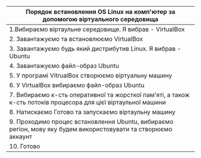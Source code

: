 | Порядок встановлення OS Linux на комп'ютер за допомогою віртуального середовища                                 |
|-----------------------------------------------------------------------------------------------------------------|
| 1.Вибираємо віртаульне середовище. Я вибрав - VirtualBox                                                        |
| 2. Завантажуємо та встановлюємо VirtualBox                                                                      |
| 3. Завантажуємо будь який дистрибутив Linux. Я вибрав - Ubuntu                                                 |
| 4. Завантажуємо файл-образ Ubuntu                                                                              |
| 5. У програмі VitrualBox створюємо віртуальну машину                                                            |
| 6. У VirtualBox вибираємо файл-образ Ubuntu                                                                    |
| 7. Вибираємо к-сть оперативної та жорсткої пам'яті, а також к-сть потоків процесора для цієї віртаульної машини |
| 8. Натискаємо Готово та запускаємо віртаульну машину                                                            |
| 9. Проходимо процес встановлення Ubuntu, вибираємо регіон, мову яку будем використовувати та створюємо аккаунт |
| 10. Готово                                                                                                      |